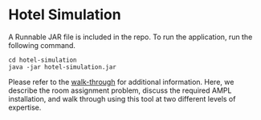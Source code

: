 # Hotel Simulation

A Runnable JAR file is included in the repo. To run the application, run the
following command.

```
cd hotel-simulation
java -jar hotel-simulation.jar
```

Please refer to the [walk-through](README/README.pdf) for additional
information. Here, we describe the room assignment problem, discuss the
required AMPL installation, and walk through using this tool at two different
levels of expertise.
